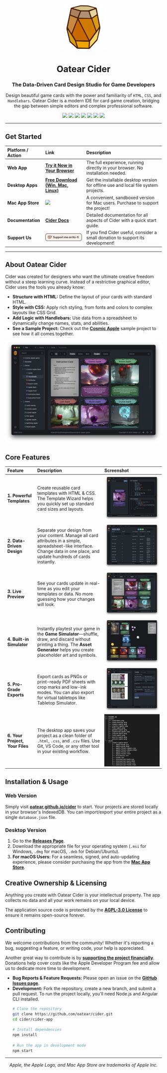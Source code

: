 <div align="center">

<img src="cider-app/src/assets/cider-logo-512.png" alt="Oatear Cider Logo" width="150">

# Oatear Cider

### The Data-Driven Card Design Studio for Game Developers

Design beautiful game cards with the power and familiarity of `HTML`, `CSS`, and `Handlebars`. Oatear Cider is a modern IDE for card game creation, bridging the gap between simple editors and complex professional software.

[![][license]][license-url] 
[![][stars]][gh-url]
[![][release]][releases-url]
[![][downloads]][releases-url]
[![][last-commit]][gh-url]
[![][website]][pages-url]
[![][discord]][discord-url]

</div>

---

## Get Started

| Platform / Action | Link | Description |
| :--- | :--- | :--- |
| **Web App** | **[Try it Now in Your Browser][pages-url]** | The full experience, running directly in your browser. No installation needed. |
| **Desktop Apps** | **[Free Download (Win, Mac, Linux)][releases-url]** | Get the installable desktop version for offline use and local file system projects. |
| **Mac App Store** | [![][mac-app-store-badge]][mac-app-store-url] | A convenient, sandboxed version for Mac users. Purchase to support the project! |
| **Documentation** | **[Cider Docs][cider-docs-url]** | Detailed documentation for all aspects of Cider with a quick start guide. |
| **Support Us** | [<img src="cider-app/src/assets/kofi-badge.png" alt="Oatear Cider Logo" width="160">][kofi-url] | If you find Cider useful, consider a small donation to support its development! |

---

## About Oatear Cider

Cider was created for designers who want the ultimate creative freedom without a steep learning curve. Instead of a restrictive graphical editor, Cider uses the tools you already know:

-   **Structure with HTML:** Define the layout of your cards with standard HTML.
-   **Style with CSS:** Apply rich styling, from fonts and colors to complex layouts like CSS Grid.
-   **Add Logic with Handlebars:** Use data from a spreadsheet to dynamically change names, stats, and abilities.
-   **See a Sample Project:** Check out the **[Cosmic Apple][cosmic-apple]** sample project to see how it all comes together.

![Cider App Screenshot][screen-1]

## Core Features

| Feature | Description | Screenshot |
| :--- | :--- | :--- |
| **1. Powerful Templates** | Create reusable card templates with HTML & CSS. The Template Wizard helps you quickly set up standard card sizes and layouts. | ![Template Editor][screen-2] |
| **2. Data-Driven Design** | Separate your design from your content. Manage all card attributes in a simple, spreadsheet-like interface. Change data in one place, and update hundreds of cards instantly. | ![Tabular Data Editor][screen-3] |
| **3. Live Preview** | See your cards update in real-time as you edit your templates or data. No more guessing how your changes will look. | ![Live Preview][screen-4] |
| **4. Built-in Simulator** | Instantly playtest your game in the **Game Simulator**—shuffle, draw, and discard without printing a thing. The **Asset Generator** helps you create placeholder art and symbols. | ![Game Simulator][screen-7] |
| **5. Pro-Grade Exports** | Export cards as PNGs or print-ready PDF sheets with crop marks and low-ink modes. You can also export for virtual tabletops like Tabletop Simulator. | ![Export Options][screen-5] |
| **6. Your Project, Your Files** | The desktop app saves your project as a clean folder of `.html`, `.css`, and `.csv` files. Use Git, VS Code, or any other tool in your existing workflow. | ![File Tree][image-file-tree] |

## Installation & Usage

### Web Version
Simply visit **[oatear.github.io/cider][pages-url]** to start. Your projects are stored locally in your browser's IndexedDB. You can import/export your entire project as a single `database.json` file.

### Desktop Version
1.  Go to the **[Releases Page][releases-url]**.
2.  Download the appropriate file for your operating system (`.msi` for Windows, `.dmg` for macOS, `.deb` for Debian/Ubuntu).
3.  **For macOS Users:** For a seamless, signed, and auto-updating experience, please consider purchasing the app from the **[Mac App Store][mac-app-store-url]**.

## Creative Ownership & Licensing
Anything you create with Oatear Cider is your intellectual property. The app collects no data and all your work remains on your local device.

The application source code is protected by the **[AGPL-3.0 License][license-url]** to ensure it remains open-source forever.

## Contributing
We welcome contributions from the community! Whether it's reporting a bug, suggesting a feature, or writing code, your help is appreciated.

Another great way to contribute is by **[supporting the project financially][kofi-url]**. Donations help cover costs like the Apple Developer Program fee and allow us to dedicate more time to development.

-   **Bug Reports & Feature Requests:** Please open an issue on the **[GitHub Issues page](https://github.com/oatear/cider/issues)**.
-   **Development:** Fork the repository, create a new branch, and submit a pull request. To run the project locally, you'll need Node.js and Angular CLI installed.
    ```bash
    # Clone the repository
    git clone https://github.com/oatear/cider.git
    cd cider/cider-app

    # Install dependencies
    npm install

    # Run the app in development mode
    npm start
    ```

---

<div align="center">

*Apple, the Apple Logo, and Mac App Store are trademarks of Apple Inc.*

</div>

<!-- BADGE & IMAGE DEFINITIONS -->
[last-commit]: https://img.shields.io/github/last-commit/oatear/cider
[license]: https://badgen.net/github/license/oatear/cider?cache=600
[stars]: https://img.shields.io/github/stars/oatear/cider
[release]: https://img.shields.io/github/v/release/oatear/cider
[discord]: https://img.shields.io/discord/1129380421642240133?logo=discord&label=discord&color=%23515fe4&link=https%3A%2F%2Fdiscord.gg%2FS66xw9Wc9V
[downloads]: https://img.shields.io/github/downloads/oatear/cider/total
[website]: https://img.shields.io/website?down_color=red&down_message=offline&up_color=green&up_message=online&url=https%3A%2F%2Foatear.github.io%2Fcider
[mac-app-store-badge]: cider-app/src/assets/mac-app-store-badge.svg
[kofi-badge]: cider-app/src/assets/kofi-badge.png
[screen-1]: cider-app/src/assets/screen-1.png
[screen-2]: cider-app/src/assets/screen-2.png
[screen-3]: cider-app/src/assets/screen-3.png
[screen-4]: cider-app/src/assets/screen-4.png
[screen-5]: cider-app/src/assets/screen-5.png
[screen-7]: cider-app/src/assets/screen-7.png
[image-file-tree]: cider-app/src/assets/image-file-tree.png

<!-- URL DEFINITIONS -->
[gh-url]: https://github.com/oatear/cider
[releases-url]: https://github.com/oatear/cider/releases
[cosmic-apple]: https://github.com/oatear/cosmic-apple-game
[cider-docs-url]: https://oatear.github.io/cider-docs/docs/
[license-url]: LICENSE.md
[pages-url]: https://oatear.github.io/cider
[discord-url]: https://discord.gg/S66xw9Wc9V
[mac-app-store-url]: https://apps.apple.com/us/app/oatear-cider/id6749406996?mt=12
[kofi-url]: https://ko-fi.com/oatear